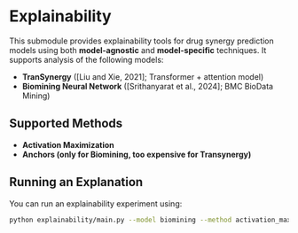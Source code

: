 # Explainability

This submodule provides explainability tools for drug synergy prediction models using both **model-agnostic** and **model-specific** techniques. It supports analysis of the following models:

- **TranSynergy** ([Liu and Xie, 2021]; Transformer + attention model)
- **Biomining Neural Network** ([Srithanyarat et al., 2024]; BMC BioData Mining)

## Supported Methods

- **Activation Maximization**
- **Anchors (only for Biomining, too expensive for Transynergy)**

## Running an Explanation

You can run an explainability experiment using:

```bash
python explainability/main.py --model biomining --method activation_max
```
